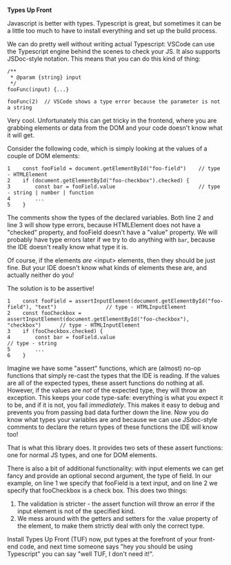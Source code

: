 **Types Up Front**

Javascript is better with types.  Typescript is great, but sometimes it can be a little too much to have to install everything and set up the build process.  

We can do pretty well without writing actual Typescript: VSCode can use the Typescript engine behind the scenes to check your JS.  It also supports JSDoc-style notation.  This means that you can do this kind of thing:
```
/** 
 * @param {string} input
 */
fooFunc(input) {...}

fooFunc(2)  // VSCode shows a type error because the parameter is not a string
```  

Very cool.  Unfortunately this can get tricky in the frontend, where you are grabbing elements or data from the DOM and your code doesn't know what it will get.  

Consider the following code, which is simply looking at the values of a couple of DOM elements:
```
1    const fooField = document.getElementById("foo-field")    // type - HTMLElement
2    if (document.getElementById("foo-checkbox").checked) {
3        const bar = fooField.value                           // type - string | number | function
4        ...
5    }
```
The comments show the types of the declared variables.
Both line 2 and line 3 will show type errors, because HTMLElement does not have a "checked" property, and fooField doesn't have a "value" property.  We will probably have type errors later if we try to do anything with ```bar```, because the IDE doesn't really know what type it is.

Of course, if the elements *are* \<input\> elements, then they should be just fine.  But your IDE doesn't know what kinds of elements these are, and actually neither do you!

The solution is to be assertive!
```
1    const fooField = assertInputElement(document.getElementById("foo-field"), "text")                // type - HTMLInputElement
2    const fooCheckbox = assertInputElement(document.getElementById("foo-checkbox"), "checkbox")      // type - HTMLInputElement
3    if (fooCheckbox.checked) {    
4        const bar = fooField.value                                                                   // type - string
5        ...
6    }
```  

Imagine we have some "assert" functions, which are (almost) no-op functions that simply re-cast the types that the IDE is reading.  If the values are all of the expected types, these assert functions do nothing at all.  However, if the values are *not* of the expected type, they will throw an exception.  This keeps your code type-safe: everything is what you expect it to be, and if it is not, you fail *immediately*.  This makes it easy to debug and prevents you from passing bad data further down the line.  Now you do know what types your variables are and because we can use JSdoc-style comments to declare the return types of these functions the IDE will know too!  

That is what this library does.  It provides two sets of these assert functions: one for normal JS types, and one for DOM elements.

There is also a bit of additional functionality: with input elements we can get fancy and provide an optional second argument, the type of field.  In our example, on line 1 we specify that fooField is a text input, and on line 2 we specify that fooCheckbox is a check box.  This does two things:  
 1. The validation is stricter - the assert function will throw an error if the input element is not of the specified kind.
 2. We mess around with the getters and setters for the .value property of the element, to make them strictly deal with only the correct type.  

Install Types Up Front (TUF) now, put types at the forefront of your front-end code, and next time someone says "hey you should be using Typescript" you can say "well TUF, I don't need it!".
